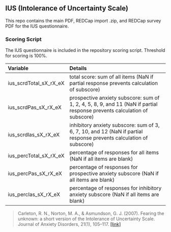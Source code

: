 ## IUS (Intolerance of Uncertainty Scale)

This repo contains the main PDF, REDCap import .zip, and REDCap survey PDF for the IUS questionnaire.


### Scoring Script
The IUS questionnaire is included in the repository scoring script. Threshold for scoring is 100%.

| Variable | Details |
| :--  | :--  |
| ius_scrdTotal_sX_rX_eX | total score: sum of all items (NaN if partial response prevents calculation of subscore) |
| ius_scrdPas_sX_rX_eX | prospective anxiety subscore: sum of 1, 2, 4, 5, 8, 9, and 11 (NaN if partial response prevents calculation of subscore) |
| ius_scrdIas_sX_rX_eX | inhibitory anxiety subscore: sum of 3, 6, 7, 10, and 12 (NaN if partial response prevents calculation of subscore) |
| ius_percTotal_sX_rX_eX | percentage of responses for all items (NaN if all items are blank) |
| ius_percPas_sX_rX_eX | percentage of responses for prospective anxiety subscore (NaN if all items are blank) |
| ius_percIas_sX_rX_eX | percentage of responses for inhibitory anxiety subscore (NaN if all items are blank) |

> Carleton, R. N., Norton, M. A., & Asmundson, G. J. (2007). Fearing the unknown: a short version of the Intolerance of Uncertainty Scale. Journal of Anxiety Disorders, 21(1), 105–117. [[link]](https://pubmed.ncbi.nlm.nih.gov/16647833/)